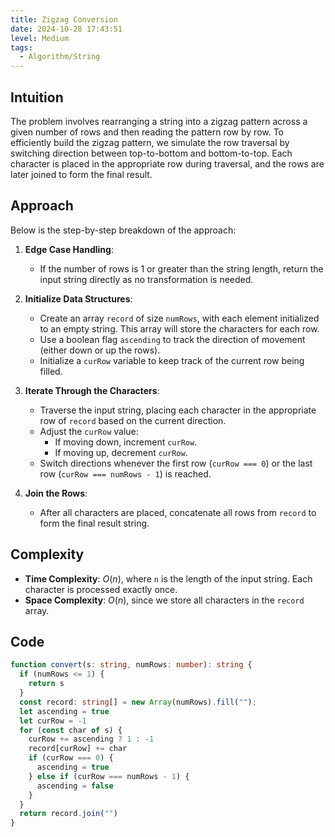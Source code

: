 ```yaml
---
title: Zigzag Conversion  
date: 2024-10-28 17:43:51  
level: Medium  
tags:  
  - Algorithm/String
---
```


## Intuition

The problem involves rearranging a string into a zigzag pattern across a given number of rows and then reading the pattern row by row. To efficiently build the zigzag pattern, we simulate the row traversal by switching direction between top-to-bottom and bottom-to-top. Each character is placed in the appropriate row during traversal, and the rows are later joined to form the final result.

## Approach

Below is the step-by-step breakdown of the approach:

1. **Edge Case Handling**:  
	- If the number of rows is 1 or greater than the string length, return the input string directly as no transformation is needed.

2. **Initialize Data Structures**:  
	- Create an array `record` of size `numRows`, with each element initialized to an empty string. This array will store the characters for each row.  
	- Use a boolean flag `ascending` to track the direction of movement (either down or up the rows).  
	- Initialize a `curRow` variable to keep track of the current row being filled.

3. **Iterate Through the Characters**:  
	- Traverse the input string, placing each character in the appropriate row of `record` based on the current direction.  
	- Adjust the `curRow` value:  
		- If moving down, increment `curRow`.  
		- If moving up, decrement `curRow`.  
	- Switch directions whenever the first row (`curRow === 0`) or the last row (`curRow === numRows - 1`) is reached.

4. **Join the Rows**:  
	- After all characters are placed, concatenate all rows from `record` to form the final result string.

## Complexity

- **Time Complexity**: $O(n)$, where `n` is the length of the input string. Each character is processed exactly once.  
- **Space Complexity**: $O(n)$, since we store all characters in the `record` array.

## Code

```typescript
function convert(s: string, numRows: number): string {
  if (numRows <= 1) {
    return s
  }
  const record: string[] = new Array(numRows).fill("");
  let ascending = true
  let curRow = -1
  for (const char of s) {
    curRow += ascending ? 1 : -1
    record[curRow] += char
    if (curRow === 0) {
      ascending = true
    } else if (curRow === numRows - 1) {
      ascending = false
    }
  }
  return record.join("")
}
```
